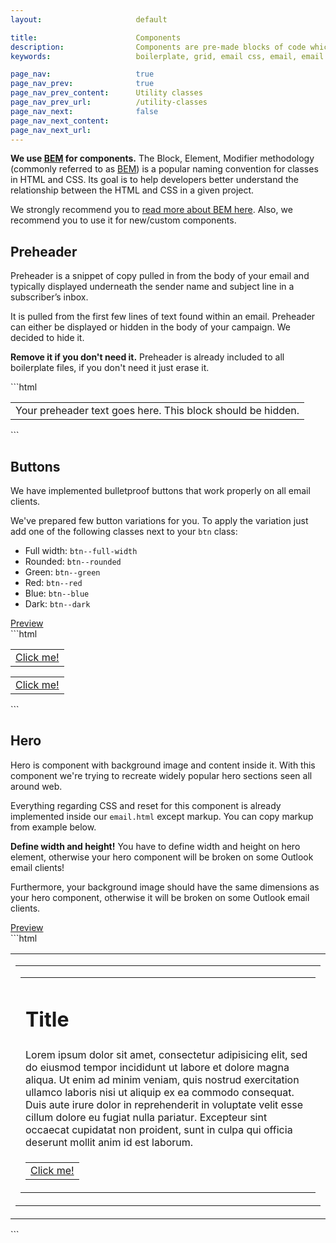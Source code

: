 ```yaml
---
layout:                     default

title:                      Components
description:                Components are pre-made blocks of code which you can use to build your own email template. These components are optional and other things don’t depend on them.
keywords:                   boilerplate, grid, email css, email, email boilerplate, email campaigns, email template, bojler, slicejack

page_nav:                   true
page_nav_prev:              true
page_nav_prev_content:      Utility classes
page_nav_prev_url:          /utility-classes
page_nav_next:              false
page_nav_next_content:
page_nav_next_url:
---
```


<div class="callout callout--info">
    <p><strong>We use <a href="https://en.bem.info/methodology">BEM</a> for components.</strong> The Block, Element, Modifier methodology (commonly referred to as <a href="https://en.bem.info/methodology">BEM</a>) is a popular naming convention for classes in HTML and CSS. Its goal is to help developers better understand the relationship between the HTML and CSS in a given project.</p>
    <p>We strongly recommend you to <a href="https://css-tricks.com/bem-101">read more about BEM here</a>. Also, we recommend you to use it for new/custom components.</p>
</div>

## Preheader
Preheader is a snippet of copy pulled in from the body of your email and typically displayed underneath the sender name and subject line in a subscriber’s inbox.

It is pulled from the first few lines of text found within an email. Preheader can either be displayed or hidden in the body of your campaign. We decided to hide it.

<div class="callout callout--info">
    <p><strong>Remove it if you don't need it.</strong> Preheader is already included to all boilerplate files, if you don't need it just erase it.</p>
</div>
```html
<table id="preheader" width="0" border="0" cellpadding="0" cellspacing="0">
    <tr>
        <td>Your preheader text goes here. This block should be hidden.</td>
    </tr>
</table><!-- /#preheader -->
```

## Buttons
We have implemented bulletproof buttons that work properly on all email clients.

We've prepared few button variations for you. To apply the variation just add one of the following classes next to your `btn` class:

- Full width: `btn--full-width`
- Rounded: `btn--rounded`
- Green: `btn--green`
- Red: `btn--red`
- Blue: `btn--blue`
- Dark: `btn--dark`

<div class="example">
    <a href="examples/example-buttons.html" target="blank">Preview</a>
</div>
```html
<table class="btn" border="0" cellpadding="0" cellspacing="0">
    <tr>
        <td>
            <a href="#">Click me!</a>
        </td>
    </tr>
</table><!-- /.btn -->

<table class="btn btn--red" border="0" cellpadding="0" cellspacing="0">
    <tr>
        <td>
            <a href="#">Click me!</a>
        </td>
    </tr>
</table><!-- /.btn -->
```

## Hero
Hero is component with background image and content inside it. With this component we're trying to recreate widely popular hero sections seen all around web.

Everything regarding CSS and reset for this component is already implemented inside our `email.html` except markup. You can copy markup from example below.

<div class="callout callout--info">
    <p><strong>Define width and height!</strong> You have to define width and height on hero element, otherwise your hero component will be broken on some Outlook email clients!</p>
    <p>Furthermore, your background image should have the same dimensions as your hero component, otherwise it will be broken on some Outlook email clients.</p>
</div>
<div class="example">
    <a href="examples/example-hero.html" target="blank">Preview</a>
</div>
```html
<table class="container" width="600" align="center" border="0" cellpadding="0" cellspacing="0">
    <tr>
        <td class="hero" width="600" height="350" background="https://dummyimage.com/600x350/d9f0ff/cccccc.jpg">
            <!--[if gte mso 9]>
            <v:rect xmlns:v="urn:schemas-microsoft-com:vml" fill="true" stroke="false" style="width: 600px; height: 350px;">
            <v:fill type="frame" src="https://dummyimage.com/600x350/d9f0ff/cccccc.jpg" color="#ffffff" />
            <v:textbox inset="0, 0, 0, 0">
            <![endif]-->
            <table width="100%" border="0" cellspacing="0" cellpadding="0">
                <tr>
                    <td class="hero__inner">
                        <table width="520" align="center" border="0" cellspacing="0" cellpadding="0">
                            <tr>
                                <td class="align-center">
                                    <h1>Title</h1>
                                </td>
                            </tr>
                            <tr>
                                <td class="align-center">Lorem ipsum dolor sit amet, consectetur adipisicing elit, sed do eiusmod tempor incididunt ut labore et dolore magna aliqua. Ut enim ad minim veniam, quis nostrud exercitation ullamco laboris nisi ut aliquip ex ea commodo consequat. Duis aute irure dolor in reprehenderit in voluptate velit esse cillum dolore eu fugiat nulla pariatur. Excepteur sint occaecat cupidatat non proident, sunt in culpa qui officia deserunt mollit anim id est laborum.</td>
                            </tr>
                            <tr>
                                <td>
                                    <table class="btn btn--blue yahoo-center" border="0" cellpadding="0" cellspacing="0" align="center">
                                        <tr>
                                            <td>
                                                <a href="#">Click me!</a>
                                            </td>
                                        </tr>
                                    </table><!-- /.btn -->
                                </td>
                            </tr>
                        </table>
                    </td><!-- /.hero__inner -->
                </tr>
            </table>
            <!--[if gte mso 9]>
            </v:textbox>
            </v:rect>
            <![endif]-->
        </td><!-- /.hero -->
    </tr>
</table><!-- /.container -->
```
